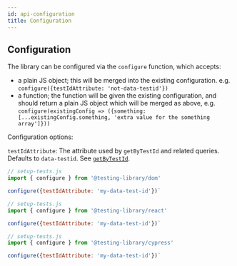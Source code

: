 ```yaml
---
id: api-configuration
title: Configuration
---
```


## Configuration

The library can be configured via the `configure` function, which accepts:

- a plain JS object; this will be merged into the existing configuration. e.g.
  `configure({testIdAttribute: 'not-data-testid'})`
- a function; the function will be given the existing configuration, and should
  return a plain JS object which will be merged as above, e.g.
  `configure(existingConfig => ({something: [...existingConfig.something, 'extra value for the something array']}))`

Configuration options:

`testIdAttribute`: The attribute used by `getByTestId` and related queries.
Defaults to `data-testid`. See [`getByTestId`](#getbytestid).

<!--DOCUSAURUS_CODE_TABS-->

<!--Native-->

```js
// setup-tests.js
import { configure } from '@testing-library/dom'

configure({testIdAttribute: 'my-data-test-id'})`
```

<!--React-->

```js
// setup-tests.js
import { configure } from '@testing-library/react'

configure({testIdAttribute: 'my-data-test-id'})`
```

<!--Cypress-->

```js
// setup-tests.js
import { configure } from '@testing-library/cypress'

configure({testIdAttribute: 'my-data-test-id'})`
```

<!--END_DOCUSAURUS_CODE_TABS-->
